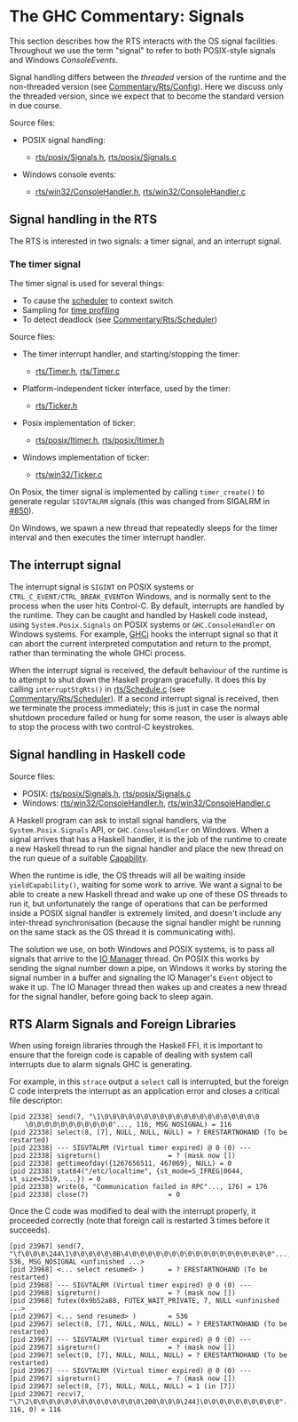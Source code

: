 # The GHC Commentary: Signals



This section describes how the RTS interacts with the OS signal facilities.  Throughout we use the term "signal" to refer to both POSIX-style signals and Windows *ConsoleEvents*.



Signal handling differs between the *threaded* version of the runtime and the non-threaded version (see [Commentary/Rts/Config](commentary/rts/config)).  Here we discuss only the threaded version, since we expect that to become the standard version in due course.



Source files:


- POSIX signal handling:

  - [rts/posix/Signals.h](/trac/ghc/browser/ghc/rts/posix/Signals.h), [rts/posix/Signals.c](/trac/ghc/browser/ghc/rts/posix/Signals.c)
- Windows console events:

  - [rts/win32/ConsoleHandler.h](/trac/ghc/browser/ghc/rts/win32/ConsoleHandler.h), [rts/win32/ConsoleHandler.c](/trac/ghc/browser/ghc/rts/win32/ConsoleHandler.c)

## Signal handling in the RTS



The RTS is interested in two signals: a timer signal, and an interrupt signal.


### The timer signal



 
The timer signal is used for several things:


- To cause the [scheduler](commentary/rts/scheduler) to context switch
- Sampling for [time profiling](commentary/profiling)
- To detect deadlock (see [Commentary/Rts/Scheduler](commentary/rts/scheduler))


Source files:


- The timer interrupt handler, and starting/stopping the timer:

  - [rts/Timer.h](/trac/ghc/browser/ghc/rts/Timer.h), [rts/Timer.c](/trac/ghc/browser/ghc/rts/Timer.c)
- Platform-independent ticker interface, used by the timer:

  - [rts/Ticker.h](/trac/ghc/browser/ghc/rts/Ticker.h)
- Posix implementation of ticker:

  - [rts/posix/Itimer.h](/trac/ghc/browser/ghc/rts/posix/Itimer.h), [rts/posix/Itimer.h](/trac/ghc/browser/ghc/rts/posix/Itimer.h)
- Windows implementation of ticker:

  - [rts/win32/Ticker.c](/trac/ghc/browser/ghc/rts/win32/Ticker.c)


On Posix, the timer signal is implemented by calling `timer_create()` to generate regular `SIGVTALRM` signals (this was changed from SIGALRM in [\#850](https://gitlab.staging.haskell.org/ghc/ghc/issues/850)).



On Windows, we spawn a new thread that repeatedly sleeps for the timer interval and then executes the timer interrupt handler.


## The interrupt signal



The interrupt signal is `SIGINT` on POSIX systems or `CTRL_C_EVENT/CTRL_BREAK_EVENT`on Windows, and is normally sent to the process when the user hits Control-C.   By default, interrupts are handled by the runtime.  They can be caught and handled by Haskell code instead, using `System.Posix.Signals` on POSIX systems or `GHC.ConsoleHandler` on Windows systems.  For example, [GHCi](commentary/gh-ci) hooks the interrupt signal so that it can abort the current interpreted computation and return to the prompt, rather than terminating the whole GHCi process.



When the interrupt signal is received, the default behaviour of the runtime is to attempt to shut down the Haskell program gracefully.  It does this by calling `interruptStgRts()` in [rts/Schedule.c](/trac/ghc/browser/ghc/rts/Schedule.c) (see [Commentary/Rts/Scheduler](commentary/rts/scheduler#shutting-down)).  If a second interrupt signal is received, then we terminate the process immediately; this is just in case the normal shutdown procedure failed or hung for some reason, the user is always able to stop the process with two control-C keystrokes.


## Signal handling in Haskell code



Source files:


- POSIX: [rts/posix/Signals.h](/trac/ghc/browser/ghc/rts/posix/Signals.h), [rts/posix/Signals.c](/trac/ghc/browser/ghc/rts/posix/Signals.c)
- Windows: [rts/win32/ConsoleHandler.h](/trac/ghc/browser/ghc/rts/win32/ConsoleHandler.h), [rts/win32/ConsoleHandler.c](/trac/ghc/browser/ghc/rts/win32/ConsoleHandler.c)


A Haskell program can ask to install signal handlers, via the `System.Posix.Signals` API, or `GHC.ConsoleHandler` on Windows.  When a signal arrives that has a Haskell handler, it is the job of the runtime to create a new Haskell thread to run the signal handler and place the new thread on the run queue of a suitable [Capability](commentary/rts/scheduler#capabilities).



When the runtime is idle, the OS threads will all be waiting inside `yieldCapability()`, waiting for some work to arrive.  We want a signal to be able to create a new Haskell thread and wake up one of these OS threads to run it, but unfortunately the range of operations that can be performed inside a POSIX signal handler is extremely limited, and doesn't include any inter-thread synchronisation (because the signal handler might be running on the same stack as the OS thread it is communicating with).



The solution we use, on both Windows and POSIX systems, is to pass all signals that arrive to the [IO Manager](commentary/rts/io-manager) thread.  On POSIX this works by sending the signal number down a pipe, on Windows it works by storing the signal number in a buffer and signaling the IO Manager's `Event` object to wake it up.  The IO Manager thread then wakes up and creates a new thread for the signal handler, before going back to sleep again.


## RTS Alarm Signals and Foreign Libraries



When using foreign libraries through the Haskell FFI, it is important
to ensure that the foreign code is capable of dealing with system call
interrupts due to alarm signals GHC is generating.



For example, in this `strace` output
a `select` call is interrupted, but the foreign C code interprets the
interrupt as an application error and closes a critical file
descriptor:


```wiki
[pid 22338] send(7, "\1\0\0\0\0\0\0\0\0\0\0\0\0\0\0\0\0\0\0\0\0
    \0\0\0\0\0\0\0\0\0\0\0"..., 116, MSG_NOSIGNAL) = 116
[pid 22338] select(8, [7], NULL, NULL, NULL) = ? ERESTARTNOHAND (To be restarted)
[pid 22338] --- SIGVTALRM (Virtual timer expired) @ 0 (0) ---
[pid 22338] sigreturn()                 = ? (mask now [])
[pid 22338] gettimeofday({1267656511, 467069}, NULL) = 0
[pid 22338] stat64("/etc/localtime", {st_mode=S_IFREG|0644, st_size=3519, ...}) = 0
[pid 22338] write(6, "Communication failed in RPC"..., 176) = 176
[pid 22338] close(7)                    = 0
```


Once the C code was modified to deal with the interrupt properly, it
proceeded correctly (note that foreign call is restarted 3 times before it succeeds).


```wiki
[pid 23967] send(7, "\f\0\0\0\244\1\0\0\0\0\0\0B\4\0\0\0\0\0\0\0\0\0\0\0\0\0\0\0\0\0\0"..., 536, MSG_NOSIGNAL <unfinished ...>
[pid 23968] <... select resumed> )      = ? ERESTARTNOHAND (To be restarted)
[pid 23968] --- SIGVTALRM (Virtual timer expired) @ 0 (0) ---
[pid 23968] sigreturn()                 = ? (mask now [])
[pid 23968] futex(0x9b52a88, FUTEX_WAIT_PRIVATE, 7, NULL <unfinished ...>
[pid 23967] <... send resumed> )        = 536
[pid 23967] select(8, [7], NULL, NULL, NULL) = ? ERESTARTNOHAND (To be restarted)
[pid 23967] --- SIGVTALRM (Virtual timer expired) @ 0 (0) ---
[pid 23967] sigreturn()                 = ? (mask now [])
[pid 23967] select(8, [7], NULL, NULL, NULL) = ? ERESTARTNOHAND (To be restarted)
[pid 23967] --- SIGVTALRM (Virtual timer expired) @ 0 (0) ---
[pid 23967] sigreturn()                 = ? (mask now [])
[pid 23967] select(8, [7], NULL, NULL, NULL) = 1 (in [7])
[pid 23967] recv(7, "\7\2\0\0\0\0\0\0\0\0\0\0\0\0\0\0\200\0\0\0\244]\0\0\0\0\0\0\0\0\0\0"..., 116, 0) = 116
```